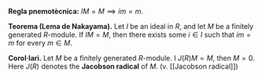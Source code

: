 **Regla pnemotècnica:** $IM = M \implies im = m$.

**Teorema (Lema de Nakayama).** Let $I$ be an ideal in $R$, and let $M$ be a finitely generated $R$-module. If $IM = M$, then there exists some $i \in I$ such that $im = m$ for every $m \in M$.

**Corol·lari.** Let $M$ be a finitely generated $R$-module. I $J(R)M = M$, then $M = 0$. Here $J(R)$ denotes the **Jacobson radical** of $M$. (v. [[Jacobson radical]])